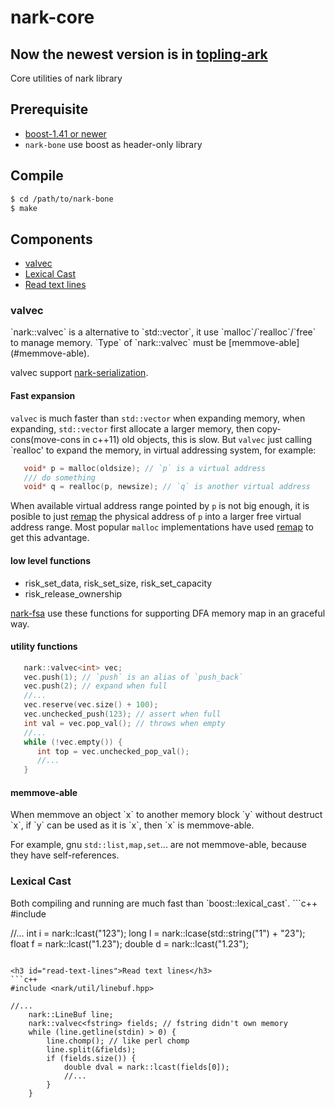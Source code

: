 nark-core
=========
## Now the newest version is in [topling-ark](https://github.com/topling/topling-ark)

Core utilities of nark library

## Prerequisite
  * [boost-1.41 or newer](http://sourceforge.net/projects/boost/)
  * `nark-bone` use boost as header-only library

## Compile
```bash
$ cd /path/to/nark-bone
$ make
```

## Components
* [valvec](#valvec)
* [Lexical Cast](#lexical-cast)
* [Read text lines](#read-text-lines)

<h3 id="valvec">valvec</h3>
`nark::valvec` is a alternative to `std::vector`, it use `malloc`/`realloc`/`free`
to manage memory. `Type` of `nark::valvec<Type>` must be [memmove-able](#memmove-able).

valvec support [nark-serialization](https://github.com/rockeet/nark-serialization).

#### Fast expansion
`valvec` is much faster than `std::vector` when expanding memory, when expanding,
`std::vector` first allocate a larger memory, then copy-cons(move-cons in c++11) old
objects, this is slow. But `valvec` just calling `realloc' to expand the memory, in
virtual addressing system, for example:
```c++
   void* p = malloc(oldsize); // `p` is a virtual address
   /// do something
   void* q = realloc(p, newsize); // `q` is another virtual address
```
When available virtual address range pointed by `p` is not big enough,
it is posible to just [remap](http://linux.die.net/man/2/mremap) the physical address of `p` into a larger
free virtual address range. Most popular `malloc` implementations have used [remap](http://linux.die.net/man/2/mremap)
to get this advantage.

#### low level functions
  * risk_set_data, risk_set_size, risk_set_capacity
  * risk_release_ownership

[nark-fsa](https://github.com/rockeet/nark-fsa-intro) use these functions for
supporting DFA memory map in an graceful way.

#### utility functions
```c++
   nark::valvec<int> vec;
   vec.push(1); // `push` is an alias of `push_back`
   vec.push(2); // expand when full
   //...
   vec.reserve(vec.size() + 100);
   vec.unchecked_push(123); // assert when full
   int val = vec.pop_val(); // throws when empty
   //...
   while (!vec.empty()) {
      int top = vec.unchecked_pop_val();
      //...
   }
```

<h4 id="memmove-able">memmove-able</h4>
When memmove an object `x` to another memory block `y` without destruct `x`,
if `y` can be used as it is `x`, then `x` is memmove-able.

For example, gnu `std::list,map,set`... are not memmove-able, because they
have self-references.

<h3 id="lexical-cast">Lexical Cast</h3>
Both compiling and running are much fast than `boost::lexical_cast`.
```c++
#include <nark/lcast.hpp>

//...
	int    i = nark::lcast("123");
	long   l = nark::lcase(std::string("1") + "23");
	float  f = nark::lcast("1.23");
	double d = nark::lcast("1.23");
```

<h3 id="read-text-lines">Read text lines</h3>
```c++
#include <nark/util/linebuf.hpp>

//...
	nark::LineBuf line;
	nark::valvec<fstring> fields; // fstring didn't own memory
	while (line.getline(stdin) > 0) {
		line.chomp(); // like perl chomp
		line.split(&fields);
		if (fields.size()) {
			double dval = nark::lcast(fields[0]);
			//...
		}
	}
```

